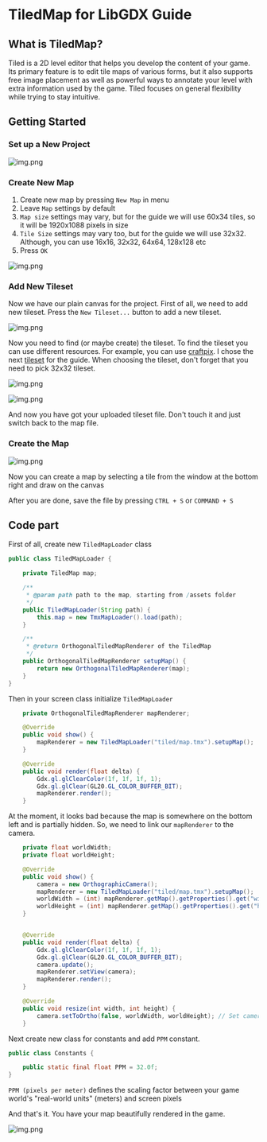 # TiledMap for LibGDX Guide

## What is TiledMap?

Tiled is a 2D level editor that helps you develop the content of your game. Its primary feature is to edit tile maps of various forms, but it also supports free image placement as well as powerful ways to annotate your level with extra information used by the game. Tiled focuses on general flexibility while trying to stay intuitive.


## Getting Started

### Set up a New Project

![img.png](guide/1.png)

### Create New Map

1. Create new map by pressing `New Map` in menu
2. Leave `Map` settings by default
3. `Map size` settings may vary, but for the guide we will use 60x34 tiles, so it will be 1920x1088 pixels in size
4. `Tile Size` settings may vary too, but for the guide we will use 32x32. Although, you can use 16x16, 32x32, 64x64, 128x128 etc 
5. Press `OK`

![img.png](guide/2.png)

### Add New Tileset

Now we have our plain canvas for the project.
First of all, we need to add new tileset. Press the `New Tileset...` button to add a new tileset.

![img.png](guide/3.png)

Now you need to find (or maybe create) the tileset.
To find the tileset you can use different resources.
For example, you can use [craftpix](https://craftpix.net/).
I chose the next [tileset](https://craftpix.net/freebies/free-level-map-pixel-art-assets-pack/) for the guide.
When choosing the tileset, don't forget that you need to pick 32x32 tileset.

![img.png](guide/4.png)

![img.png](guide/5.png)

And now you have got your uploaded tileset file. Don't touch it and just switch back to the map file.

### Create the Map

![img.png](guide/6.png)

Now you can create a map by selecting a tile from the window at the bottom right and draw on the canvas

After you are done, save the file by pressing `CTRL + S` or `COMMAND + S`

## Code part

First of all, create new `TiledMapLoader` class

```java
public class TiledMapLoader {

    private TiledMap map;

    /**
     * @param path path to the map, starting from /assets folder
     */
    public TiledMapLoader(String path) {
        this.map = new TmxMapLoader().load(path);
    }

    /**
     * @return OrthogonalTiledMapRenderer of the TiledMap
     */
    public OrthogonalTiledMapRenderer setupMap() {
        return new OrthogonalTiledMapRenderer(map);
    }
}
```

Then in your screen class initialize `TiledMapLoader`

```java
    private OrthogonalTiledMapRenderer mapRenderer;

    @Override
    public void show() {
        mapRenderer = new TiledMapLoader("tiled/map.tmx").setupMap();
    }

    @Override
    public void render(float delta) {
        Gdx.gl.glClearColor(1f, 1f, 1f, 1);
        Gdx.gl.glClear(GL20.GL_COLOR_BUFFER_BIT);
        mapRenderer.render();
    }
```

At the moment, it looks bad because the map is somewhere on the bottom left and is partially hidden. So, we need to link our `mapRenderer` to the camera.
```java
    private float worldWidth;
    private float worldHeight;

    @Override
    public void show() {
        camera = new OrthographicCamera();
        mapRenderer = new TiledMapLoader("tiled/map.tmx").setupMap();
        worldWidth = (int) mapRenderer.getMap().getProperties().get("width") * Constants.PPM;
        worldHeight = (int) mapRenderer.getMap().getProperties().get("height") * Constants.PPM;
    }


    @Override
    public void render(float delta) {
        Gdx.gl.glClearColor(1f, 1f, 1f, 1);
        Gdx.gl.glClear(GL20.GL_COLOR_BUFFER_BIT);
        camera.update();
        mapRenderer.setView(camera);
        mapRenderer.render();
    }

    @Override
    public void resize(int width, int height) {
        camera.setToOrtho(false, worldWidth, worldHeight); // Set camera to an orthographic projection and set viewport 
    }
```

Next create new class for constants and add `PPM` constant.

```java
public class Constants {

    public static final float PPM = 32.0f;
}
```

`PPM (pixels per meter)` defines the scaling factor between your game world's "real-world units" (meters) and screen pixels

And that's it. You have your map beautifully rendered in the game.

![img.png](guide/7.png)
